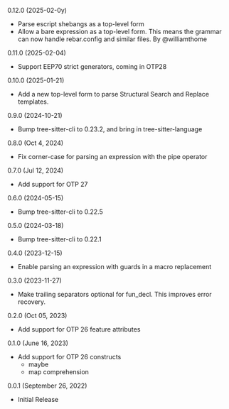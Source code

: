 0.12.0 (2025-02-0y)
* Parse escript shebangs as a top-level form
* Allow a bare expression as a top-level form. This means the grammar
  can now handle rebar.config and similar files. By @williamthome

0.11.0 (2025-02-04)
* Support EEP70 strict generators, coming in OTP28

0.10.0 (2025-01-21)
* Add a new top-level form to parse Structural Search and Replace templates.

0.9.0 (2024-10-21)
* Bump tree-sitter-cli to 0.23.2, and bring in tree-sitter-language

0.8.0 (Oct 4, 2024)
* Fix corner-case for parsing an expression with the pipe operator

0.7.0 (Jul 12, 2024)
* Add support for OTP 27

0.6.0 (2024-05-15)
* Bump tree-sitter-cli to 0.22.5

0.5.0 (2024-03-18)
* Bump tree-sitter-cli to 0.22.1

0.4.0 (2023-12-15)
* Enable parsing an expression with guards in a macro replacement

0.3.0 (2023-11-27)
* Make trailing separators optional for fun_decl.  This improves error recovery.

0.2.0 (Oct 05, 2023)
* Add support for OTP 26 feature attributes

0.1.0 (June 16, 2023)
* Add support for OTP 26 constructs
  * maybe
  * map comprehension

0.0.1 (September 26, 2022)

* Initial Release
